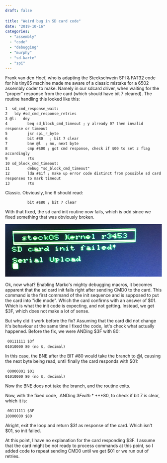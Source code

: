 ```yaml
---
draft: false

title: "Weird bug in SD card code"
date: "2019-10-16"
categories: 
  - "assembly"
  - "code"
  - "debugging"
  - "murphy"
  - "sd-karte"
  - "spi"
---
```


Frank van den Hoef, who is adapting the Steckschwein SPI & FAT32 code for his tiny65 machine made me aware of a classic mistake for a 6502 assembly coder to make. Namely in our sdcard driver, when waiting for the "proper" response from the card (which should have bit 7 cleared). The routine handling this looked like this:

```
1  sd_cmd_response_wait:
2 	ldy #sd_cmd_response_retries
3 @l:	dey
4         beq sd_block_cmd_timeout ; y already 0? then invalid response or timeout
5         jsr spi_r_byte
6         bit #80	; bit 7 clear
7         bne @l  ; no, next byte
8         cmp #$00 ; got cmd response, check if $00 to set z flag accordingly
9         rts
10 sd_block_cmd_timeout:
11        debug "sd_block_cmd_timeout"
12        lda #$1f ; make up error code distinct from possible sd card responses to mark timeout
13        rts
```

Classic. Obviously, line 6 should read:

```
          bit #$80 ; bit 7 clear
```

With that fixed, the sd card init routine now fails, which is odd since we fixed something that was obviously broken.

![sd_fail.jpg](images/sd_fail-e1571229478149.jpg)

Ok, now what? Enabling Marko's mighty debugging macros, it becomes apparent that the sd card init fails right after sending CMD0 to the card. This command is the first command of the init sequence and is supposed to put the card into "idle mode". Which the card confirms with an answer of $01. Which is what the init code is expecting, and not getting. Instead, we get $3F, which does not make a lot of sense.

But why did it work before the fix? Assuming that the card did not change it's behaviour at the same time I fixed the code, let's check what actually happened. Before the fix, we were ANDing $3F with 80:

`
00111111 $3f`  
`
01010000 80 (no $, decimal)
`

In this case, the BNE after the BIT #80 would take the branch to @l, causing the next byte being read, until finally the card responds with $01:

`
00000001 $01`  
`
01010000 80 (no $, decimal)
`

Now the BNE does not take the branch, and the routine exits.

Now, with the fixed code,  ANDing $3F with **$**80, to check if bit 7 is clear, which it is:

`
00111111 $3F`  
`
10000000 $80
`

Alright, exit the loop and return $3f as response of the card. Which isn't $01, so init failed.

At this point, I have no explanation for the card responding $3F. I assume that the card might be not ready to process commands at this point, so I added code to repeat sending CMD0 until we get $01 or we run out of retries.
